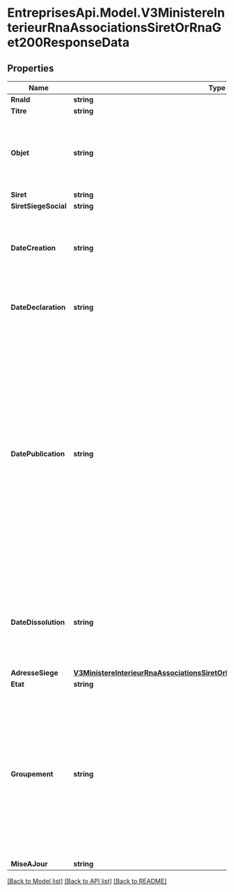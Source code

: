 # EntreprisesApi.Model.V3MinistereInterieurRnaAssociationsSiretOrRnaGet200ResponseData

## Properties

Name | Type | Description | Notes
------------ | ------------- | ------------- | -------------
**RnaId** | **string** |  | 
**Titre** | **string** |  | 
**Objet** | **string** | Il s&#39;agit d&#39;une description courte mais exhaustive des activités de l&#39;organisme. | 
**Siret** | **string** |  | 
**SiretSiegeSocial** | **string** |  | 
**DateCreation** | **string** | Il s&#39;agit du jour de dépôt du dossier de création de l&#39;association à la Préfecture. | 
**DateDeclaration** | **string** | Jour de la dernière déclaration faîte par l&#39;association. | 
**DatePublication** | **string** | Jour de la publication au journal officiel de l&#39;avis de création de l&#39;association. Toutes les assoiations ne sont pas forcément &#39;déclarées&#39;. La publication au Journal Officiel permet à l&#39;association de devenir une personne morale, a contrario des &#39;associations de fait&#39;, non déclarées au JO. | 
**DateDissolution** | **string** | Si l&#39;association est dissolue, ce champ indique la date de dissolution, autrement, il est indiqué &#39;null&#39;. | 
**AdresseSiege** | [**V3MinistereInterieurRnaAssociationsSiretOrRnaGet200ResponseDataAdresseSiege**](V3MinistereInterieurRnaAssociationsSiretOrRnaGet200ResponseDataAdresseSiege.md) |  | 
**Etat** | **string** |  | 
**Groupement** | **string** | Trois modalités possibles : si l&#39;association n&#39;est pas un groupement, il est indiqué &#39;Simple&#39; ; si l&#39;association est un groupement, la valeur est &#39;Union&#39; ou &#39;Fédération&#39;. La valeur peut aussi être manquante (null) | 
**MiseAJour** | **string** |  | 

[[Back to Model list]](../README.md#documentation-for-models) [[Back to API list]](../README.md#documentation-for-api-endpoints) [[Back to README]](../README.md)

